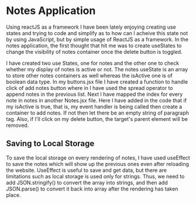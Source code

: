 # Notes Application

Using reactJS as a framework I have been lately enjoying creating use states and trying to code and simplify as to how can I acheive this state not by using JavaScript, but by simple usage of ReactJS as a framework. In the notes application, the first thought that hit me was to create useStates to change the visibility of notes container once the delete button is toggled. 

I have created two use States, one for notes and the other one to check whether my display of notes is active or not. The notes useState is an array to store other notes containers as well whereas the isActive one is of boolean data type. In my buttons.jsx file I have created a function to handle click of add notes button where in I have used the spread operator to append notes in the previous list. Next I have mapped the index for every note in notes in another Notes.jsx file. Here I have added in the code that if my isActive is true, that is, my event handler is being called then create a container to add notes. If not then let there be an empty string of paragraph tag. Also, if I'll click on my delete button, the target's parent element will be removed.

## Saving to Local Storage
To save the local storage on every rendering of notes, I have used useEffect to save the notes which will show up the previous ones even after reloading the website. UseEffect is useful to save and get data, but there are limitations such as local storage is used only for strings. Thus, we need to add JSON.stringify() to convert the array into strings, and then add JSON.parse() to convert it back into array after the rendering has taken place.